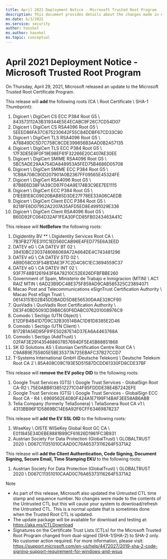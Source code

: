 ```yaml
---
title: April 2021 Deployment Notice - Microsoft Trusted Root Program 
description: This document provides details about the changes made in April 2021 to the root store.
ms.date: 6/3/2022
ms.service: security
author: hasokol
ms.author: hasokol
ms.topic: conceptual
---
```


# April 2021 Deployment Notice - Microsoft Trusted Root Program 

On Thursday, April 29, 2021, Microsoft released an update to the Microsoft Trusted Root Certificate Program.

This release will **add** the following roots (CA \ Root Certificate \ SHA-1 Thumbprint):
1. Digicert	\\ DigiCert CS ECC P384 Root G5	\\ 843573112A3B319344E5E4ECABC9F26C7CD54D07
2. Digicert	\\ DigiCert CS RSA4096 Root G5	\\ 5EEED86FA37C675230642F55C84DDBF67CD33C80
3. Digicert	\\ DigiCert TLS RSA4096 Root G5	\\ A78849DC5D7C758C8CDE399856B3AAD0B2A57135
4. Digicert	\\ DigiCert TLS ECC P384 Root G5	\\ 17F3DE5E9F0F19E98EF61F32266E20C407AE30EE
5. Digicert	\\ DigiCert SMIME RSA4096 Root G5	\\ 5BC5ADE29AA754DA848953A5FED75B4686D05708
6. Digicert	\\ DigiCert SMIME ECC P384 Root G5	\\ 1CB8A708C90D207901A0B2367FF09565E45324FE
7. Digicert	\\ DigiCert RSA4096 Root G5	\\ 87B8E6D38F1A39CD97F04A9E174B3C9EE7EE1115
8. Digicert	\\ DigiCert ECC P384 Root G5	\\ D1EEB1E8C09020BAB85D3DE27F78EE33A06CAEDB
9. Digicert	\\ DigiCert Client ECC P384 Root G5	\\ B218FE6D07952A2207A35AFD5ED8E4991029E336
10. Digicert	\\ DigiCert Client RSA4096 Root G5	\\ B60D92FC064D32AF1FEA30FCD85FB0243463A41C


This release will **NotBefore** the following roots:
1. Digidentity BV **	\\ Digidentity Services Root CA 	\\ 7B3FB277EE311C1ED560CAB96E4FED775E6A3EED
2. DATEV eG	\\ CA DATEV BT 02	\\ 39410BC2303748066069A72A664DE4C743481296
3. DATEV eG	\\ CA DATEV STD 02	\\ AB9D58C03F54B1DAE3F7C2D4C6C1EC3694559C37
4. DATEV eG	\\ CA DATEV INT 02	\\ 93F7F48B1261943F6A78210C52E626DFBFBBE260
5. Government of Spain, Ministerio de Trabajo e Inmigracion (MTIN) \\	AC1 RAIZ MTIN	\\ 6AD23B9DC48E375F859AD9CAB585325C23894071
6. Macao Post and Telecommunications eSignTrust Certification Authority \\	Macao Post eSign Trust	\\ 06143151E02B45DDBADD5D8E56530DAAE328CF90
7. QuoVadis	\\ QuoVadis Root Certification Authority	\\ DE3F40BD5093D39B6C60F6DABC076201008976C9
8. Comodo	\\ Sectigo (UTN Object)	\\ E12DFB4B41D7D9C32B30514BAC1D81D8385E2D46
9. Comodo	\\ Sectigo (UTN Client)	\\ B172B1A56D95F91FE50287E14D37EA6A4463768A
10. Comodo	\\ Sectigo (AddTrust)	\\ 02FAF3E291435468607857694DF5E45B68851868
11. SK ID Solutions AS	\\ Estonian Certification Centre Root CA	\\ C9A8B9E755805E58E35377A725EBAFC37B27CCD7
12. T-Systems International GmbH (Deutsche Telekom)	\\ Deutsche Telekom Root CA 2	\\ 85A408C09C193E5D51587DCDD61330FD8CDE37BF


This release will **remove the EV policy OID** to the following roots:
1. Google Trust Services (GTS)	\\ Google Trust Services - GlobalSign Root CA-R2	\\ 75E0ABB6138512271C04F85FDDDE38E4B7242EFE
2. Google Trust Services (GTS)	\\ Google Trust Services - GlobalSign ECC Root CA - R4	\\ 6969562E4080F424A1E7199F14BAF3EE58AB6ABB
3. Telia Company (formerly TeliaSonera)	\\ TeliaSonera Root CA v1	\\ 4313BB96F1D5869BC14E6A92F6CFF63469878237



This release will **add the EV SSL OID** to the following roots:
1. WiseKey	\\ OISTE WISeKey Global Root GC CA	\\ E011845E34DEBE8881B99CF61626D1961FC3B931
2. Austrian Society For Data Protection (GlobalTrust)	\\ GLOBALTRUST 2020	\\ D067C11351010CAAD0C76A65373116264F5371A2

This release will **add the Client Authentication, Code Signing, Document Signing, Secure Email, Time Stamping EKU** to the following roots: 
1. Austrian Society For Data Protection (GlobalTrust)	\\ GLOBALTRUST 2020	\\ D067C11351010CAAD0C76A65373116264F5371A2

>[!NOTE]
> * As part of this release, Microsoft also updated the Untrusted CTL time stamp and sequence number. No changes were made to the contents of the Untrusted CTL but this will cause your system to download/refresh the Untrusted CTL. This is a normal update that is sometimes done when the Trusted Root CTL is updated.
> * The update package will be available for download and testing at: <https://aka.ms/CTLDownload>
> * Signatures on the Certificate Trust Lists (CTLs) for the Microsoft Trusted Root Program changed from dual-signed (SHA-1/SHA-2) to SHA-2 only. No customer action required. For more information, please visit: <https://support.microsoft.com/en-us/help/4472027/2019-sha-2-code-signing-support-requirement-for-windows-and-wsus>
